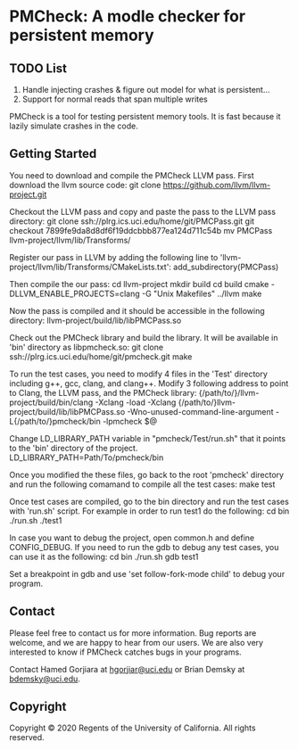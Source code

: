 PMCheck: A modle checker for persistent memory
=====================================================

TODO List
---------

1) Handle injecting crashes & figure out model for what is persistent...
2) Support for normal reads that span multiple writes


PMCheck is a tool for testing persistent memory tools. It is fast because it lazily simulate crashes in the code. 

Getting Started
---------------

You need to download and compile the PMCheck LLVM pass. First download the llvm source code:
    git clone https://github.com/llvm/llvm-project.git

Checkout the LLVM pass and copy and paste the pass to the LLVM pass directory:
    git clone ssh://plrg.ics.uci.edu/home/git/PMCPass.git
    git checkout 7899fe9da8d8df6f19ddcbbb877ea124d711c54b
    mv PMCPass llvm-project/llvm/lib/Transforms/

Register our pass in LLVM by adding the following line to 'llvm-project/llvm/lib/Transforms/CMakeLists.txt':
    add_subdirectory(PMCPass)
    
Then compile the our pass:
    cd llvm-project
    mkdir build
    cd build
    cmake -DLLVM_ENABLE_PROJECTS=clang -G "Unix Makefiles" ../llvm
    make

Now the pass is compiled and it should be accessible in the following directory:
    llvm-project/build/lib/libPMCPass.so

Check out the PMCheck library and build the library. It will be available in 'bin' directory as libpmcheck.so:
    git clone ssh://plrg.ics.uci.edu/home/git/pmcheck.git
    make

To run the test cases, you need to modify 4 files in the 'Test' directory including g++, gcc, clang, and clang++. Modify 3 following address to 
point to Clang, the LLVM pass, and the PMCheck library:
    {/path/to/}/llvm-project/build/bin/clang -Xclang -load -Xclang {/path/to/}llvm-project/build/lib/libPMCPass.so -Wno-unused-command-line-argument -L{/path/to/}pmcheck/bin -lpmcheck $@

Change LD_LIBRARY_PATH variable in "pmcheck/Test/run.sh" that it points to the 'bin' directory of the project.
    LD_LIBRARY_PATH=Path/To/pmcheck/bin
    
Once you modified the these files, go back to the root 'pmcheck' directory and run the following comamand to compile all the test cases:
    make test

Once test cases are compiled, go to the bin directory and run the test cases with 'run.sh' script. For example in order to run test1 do the following:
    cd bin
    ./run.sh ./test1

In case you want to debug the project, open common.h and define CONFIG_DEBUG. If you need to run the gdb to debug any test cases, you can use it as the following:
    cd bin
    ./run.sh gdb test1

Set a breakpoint in gdb and use 'set follow-fork-mode child' to debug your program.

Contact
-------

Please feel free to contact us for more information. Bug reports are welcome,
and we are happy to hear from our users. We are also very interested to know if
PMCheck catches bugs in your programs.

Contact Hamed Gorjiara at <hgorjiar@uci.edu> or Brian Demsky at <bdemsky@uci.edu>.


Copyright
---------

Copyright &copy; 2020 Regents of the University of California. All rights reserved.

